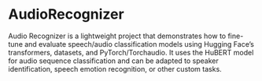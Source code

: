 # AudioRecognizer
Audio Recognizer is a lightweight project that demonstrates how to fine-tune and evaluate speech/audio classification models using Hugging Face’s transformers, datasets, and PyTorch/Torchaudio. It uses the HuBERT model  for audio sequence classification and can be adapted to speaker identification, speech emotion recognition, or other custom tasks.
